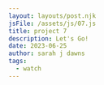 ```yaml
---
layout: layouts/post.njk
jsFile: /assets/js/07.js
title: project 7
description: Let's Go!
date: 2023-06-25
author: sarah j dawns
tags:
  - watch
---
```


